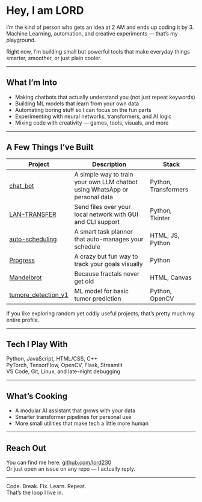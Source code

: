 # Hey, I am LORD

I’m the kind of person who gets an idea at 2 AM and ends up coding it by 3.  
Machine Learning, automation, and creative experiments — that’s my playground.

Right now, I’m building small but powerful tools that make everyday things smarter, smoother, or just plain cooler.

---

## What I’m Into

- Making chatbots that actually understand you (not just repeat keywords)
- Building ML models that learn from your own data
- Automating boring stuff so I can focus on the fun parts
- Experimenting with neural networks, transformers, and AI logic
- Mixing code with creativity — games, tools, visuals, and more

---

## A Few Things I’ve Built

| Project | Description | Stack |
|----------|--------------|--------|
| [chat_bot](https://github.com/lord230/chat_bot) | A simple way to train your own LLM chatbot using WhatsApp or personal data | Python, Transformers |
| [LAN-TRANSFER](https://github.com/lord230/LAN-TRANSFER) | Send files over your local network with GUI and CLI support | Python, Tkinter |
| [auto-scheduling](https://github.com/lord230/auto-scheduling) | A smart task planner that auto-manages your schedule | HTML, JS, Python |
| [Progress](https://github.com/lord230/Progress) | A crazy but fun way to track your goals visually | Python |
| [Mandelbrot](https://github.com/lord230/Mandelbrot) | Because fractals never get old | HTML, Canvas |
| [tumore_detection_v1](https://github.com/lord230/tumore_detection_v1) | ML model for basic tumor prediction | Python, OpenCV |

If you like exploring random yet oddly useful projects, that’s pretty much my entire profile.

---

## Tech I Play With

Python, JavaScript, HTML/CSS, C++  
PyTorch, TensorFlow, OpenCV, Flask, Streamlit  
VS Code, Git, Linux, and late-night debugging

---

## What’s Cooking

- A modular AI assistant that grows with your data  
- Smarter transformer pipelines for personal use  
- More small utilities that make tech a little more human  

---

## Reach Out

You can find me here: [github.com/lord230](https://github.com/lord230)  
Or just open an issue on any repo — I actually reply.

---

Code. Break. Fix. Learn. Repeat.  
That’s the loop I live in.
